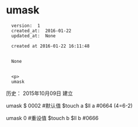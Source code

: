
  # umask

      version:  1
      created_at:  2016-01-22
      updated_at:  None

      created at 2016-01-22 16:11:48 


      None


      <p>
      umask

历史：
2015年10月09日
建立




umask 
$ 0002  #默认值
$touch  a
$ll  a   #0664   (4=6-2)

umask 0  #重设值
$touch b
$ll b #0666 
      </p>

  